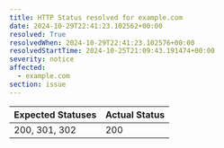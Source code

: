 ```yaml
---
title: HTTP Status resolved for example.com
date: 2024-10-29T22:41:23.102562+00:00
resolved: True
resolvedWhen: 2024-10-29T22:41:23.102576+00:00
resolvedStartTime: 2024-10-25T21:09:43.191474+00:00
severity: notice
affected:
  - example.com
section: issue
---
```


| Expected Statuses | Actual Status  |
|-------------------|----------------|
| 200, 301, 302 | 200 |
